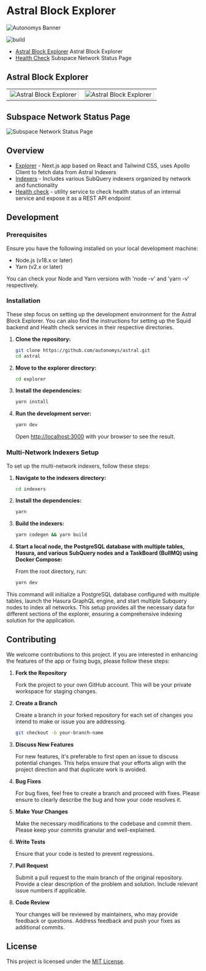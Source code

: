 # Astral Block Explorer

![Autonomys Banner](https://github.com/autonomys/astral/blob/main/.github/images/autonomys-banner.webp)

![build](https://github.com/autonomys/astral/actions/workflows/build.yaml/badge.svg)

- [Astral Block Explorer](https://explorer.autonomys.xyz/) Astral Block Explorer
- [Health Check](https://uptime.subspace.network/status/network) Subspace Network Status Page

## Astral Block Explorer

<table width="100%" border="0">
    <tr>
        <td width="50%" valign="top" border="0">
        <picture>
          <source 
              srcset="https://github.com/autonomys/astral/assets/82244926/e7614121-ed11-4f82-9af6-971df3ed0ef0"
              media="(prefers-color-scheme: dark)"
          />
          <source
              srcset="https://github.com/autonomys/astral/assets/82244926/e7614121-ed11-4f82-9af6-971df3ed0ef0"
              media="(prefers-color-scheme: light), (prefers-color-scheme: no-preference)"
          />
          <img
            alt="Astral Block Explorer"
            src="https://github.com/autonomys/astral/assets/82244926/e7614121-ed11-4f82-9af6-971df3ed0ef0"
            align="left"
            width="100%"
        />
        </picture>
      </td>
    <td width="50%" valign="top" border="0">
      <picture>
      <source 
          srcset="https://github.com/autonomys/astral/assets/82244926/b440c10f-8051-4107-b5e4-0ead524a9254"
          media="(prefers-color-scheme: dark)"
      />
      <source
          srcset="https://github.com/autonomys/astral/assets/82244926/b440c10f-8051-4107-b5e4-0ead524a9254"
          media="(prefers-color-scheme: light), (prefers-color-scheme: no-preference)"
      />
      <img
          alt="Astral Block Explorer"
          src="https://github.com/autonomys/astral/assets/82244926/b440c10f-8051-4107-b5e4-0ead524a9254"
          align="left"
          width="100%"
      />
</picture>
        </td>
    <tr>
</table>

## Subspace Network Status Page

![Subspace Network Status Page](https://github.com/autonomys/astral/assets/82244926/0b1a171f-d266-4d1f-8eaf-3814032ca735)

## Overview

- [Explorer](./explorer/README.md) - Next.js app based on React and Tailwind CSS, uses Apollo Client to fetch data from Astral Indexers
- [Indexers](./indexers/README.md) - Includes various SubQuery indexers organized by network and functionality
- [Health check](./health-check/README.md) - utility service to check health status of an internal service and expose it as a REST API endpoint

## Development

### Prerequisites

Ensure you have the following installed on your local development machine:

- Node.js (v18.x or later)
- Yarn (v2.x or later)

You can check your Node and Yarn versions with 'node -v' and 'yarn -v' respectively.

### Installation

These step focus on setting up the development environment for the Astral Block Explorer.
You can also find the instructions for setting up the Squid backend and Health check services in their respective directories.

1. **Clone the repository:**

   ```bash
   git clone https://github.com/autonomys/astral.git
   cd astral
   ```

2. **Move to the explorer directory:**

   ```bash
   cd explorer
   ```

3. **Install the dependencies:**

   ```bash
   yarn install
   ```

4. **Run the development server:**

   ```bash
   yarn dev
   ```

   Open [http://localhost:3000](http://localhost:3000) with your browser to see the result.

### Multi-Network Indexers Setup

To set up the multi-network indexers, follow these steps:

1. **Navigate to the indexers directory:**

   ```bash
   cd indexers
   ```

2. **Install the dependencies:**

   ```bash
   yarn
   ```

3. **Build the indexers:**

   ```bash
   yarn codegen && yarn build
   ```

4. **Start a local node, the PostgreSQL database with multiple tables, Hasura, and various SubQuery nodes and a TaskBoard (BullMQ) using Docker Compose:**

   From the root directory, run:

   ```bash
   yarn dev
   ```

This command will initialize a PostgreSQL database configured with multiple tables, launch the Hasura GraphQL engine, and start multiple Subquery nodes to index all networks. This setup provides all the necessary data for different sections of the explorer, ensuring a comprehensive indexing solution for the application.

## Contributing

We welcome contributions to this project. If you are interested in enhancing the features of the app or fixing bugs, please follow these steps:

1. **Fork the Repository**

   Fork the project to your own GitHub account. This will be your private workspace for staging changes.

2. **Create a Branch**

   Create a branch in your forked repository for each set of changes you intend to make or issue you are addressing.

   ```bash
   git checkout -b your-branch-name
   ```

3. **Discuss New Features**

   For new features, it's preferable to first open an issue to discuss potential changes. This helps ensure that your efforts align with the project direction and that duplicate work is avoided.

4. **Bug Fixes**

   For bug fixes, feel free to create a branch and proceed with fixes. Please ensure to clearly describe the bug and how your code resolves it.

5. **Make Your Changes**

   Make the necessary modifications to the codebase and commit them. Please keep your commits granular and well-explained.

6. **Write Tests**

   Ensure that your code is tested to prevent regressions.

7. **Pull Request**

   Submit a pull request to the main branch of the original repository. Provide a clear description of the problem and solution. Include relevant issue numbers if applicable.

8. **Code Review**

   Your changes will be reviewed by maintainers, who may provide feedback or questions. Address feedback and push your fixes as additional commits.

## License

This project is licensed under the [MIT License](LICENSE.md).
